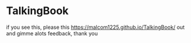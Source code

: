 # TalkingBook

if you see this, please this https://malcom1225.github.io/TalkingBook/ out and gimme alots feedback, thank you
